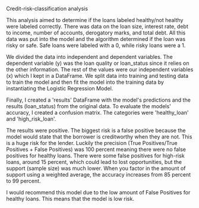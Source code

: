Credit-risk-classification analysis


This analysis aimed to determine if the loans labeled healthy/not healthy were labeled correctly. There was data on the loan size, interest rate, debt to income, number of accounts, derogatory marks, and total debt. All this data was put into the model and the algorithm determined if the loan was risky or safe. Safe loans were labeled with a 0, while risky loans were a 1. 

We divided the data into independent and dependent variables. The dependent variable (y) was the loan quality or loan_status since it relies on the other information. The rest of the values were our independent variables (x) which I kept in a DataFrame. We split data into training and testing data to train the model and then fit the model into the training data by instantiating the Logistic Regression Model. 

Finally, I created a 'results' DataFrame with the model's predictions and the results (loan_status) from the original data. To evaluate the models' accuracy, I created a confusion matrix. The categories were 'healthy_loan' and 'high_risk_loan'.

The results were positive. The biggest risk is a false positive because the model would state that the borrower is creditworthy when they are not. This is a huge risk for the lender. Luckily the precision (True Positives/True Positives + False Positives) was 100 percent meaning there were no false positives for healthy loans. There were some false positives for high-risk loans, around 15 percent, which could lead to lost opportunities, but the support (sample size) was much lower. When you factor in the amount of support using a weighted average, the accuracy increases from 85 percent to 99 percent. 

I would recommend this model due to the low amount of False Positives for healthy loans. This means that the model is low risk. 
